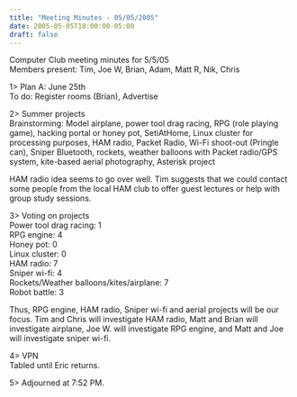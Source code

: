 ```yaml
---
title: "Meeting Minutes - 05/05/2005"
date: 2005-05-05T18:00:00-05:00
draft: false
---
```


Computer Club meeting minutes for 5/5/05<br>
Members present: Tim, Joe W, Brian, Adam, Matt R, Nik, Chris<p>

1> Plan A: June 25th<br>
To do: Register rooms (Brian), Advertise<p>

2> Summer projects<br>
Brainstorming: Model airplane, power tool drag racing, RPG (role playing game),
hacking portal or honey pot, SetiAtHome, Linux cluster for processing purposes,
HAM radio, Packet Radio, Wi-Fi shoot-out (Pringle can), Sniper Bluetooth,
rockets, weather balloons with Packet radio/GPS system, kite-based aerial
photography, Asterisk project<p>

HAM radio idea seems to go over well.  Tim suggests that we could contact
some people from the local HAM club to offer guest lectures or help with group
study sessions.<p>

3> Voting on projects<br>
Power tool drag racing: 1<br>
RPG engine: 4<br>
Honey pot: 0<br>
Linux cluster: 0<br>
HAM radio: 7<br>
Sniper wi-fi: 4<br>
Rockets/Weather balloons/kites/airplane: 7<br>
Robot battle: 3<br>

Thus, RPG engine, HAM radio, Sniper wi-fi and aerial projects will be our
focus.  Tim and Chris will investigate HAM radio, Matt and Brian will
investigate airplane, Joe W. will investigate RPG engine, and Matt and Joe will
investigate sniper wi-fi.  <p>

4> VPN<br>
Tabled until Eric returns.<p>

5> Adjourned at 7:52 PM.
